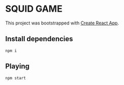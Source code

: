 # SQUID GAME
This project was bootstrapped with [Create React App](https://github.com/facebook/create-react-app).

## Install dependencies

```
npm i
```


## Playing

```
npm start
```